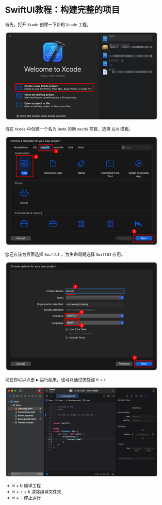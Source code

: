 SwiftUI教程：构建完整的项目
===

首先，打开 `Xcode` 创建一下新的 `Xcode` 工程。

![](imgs/1.png)<!--rehype:style=max-width:650px-->

请在 `Xcode` 中创建一个名为 `Demo` 的新 `macOS` 项目，选择 `应用` 模板。

![](imgs/2.png)<!--rehype:style=max-width:650px-->

您还应该为界面选择 `SwiftUI` ，为生命周期选择 `SwiftUI` 应用。

![](imgs/3.png)<!--rehype:style=max-width:650px-->

现在你可以点击 <kbd>▶︎</kbd> 运行起来，也可以通过快捷键 <kbd>⌘</kbd> + <kbd>r</kbd>

![](imgs/4.png)<!--rehype:style=max-width:650px-->

- <kbd>⌘</kbd> + <kbd>b</kbd> 编译工程
- <kbd>⌘</kbd> + <kbd>⇧</kbd> + <kbd>k</kbd> 清除编译文件夹
- <kbd>⌘</kbd> + <kbd>.</kbd> 停止运行
